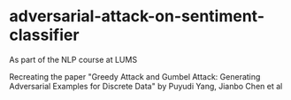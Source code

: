# adversarial-attack-on-sentiment-classifier
As part of the NLP course at LUMS

Recreating the paper "Greedy Attack and Gumbel Attack: Generating Adversarial Examples for Discrete Data" by Puyudi Yang, Jianbo Chen et al
